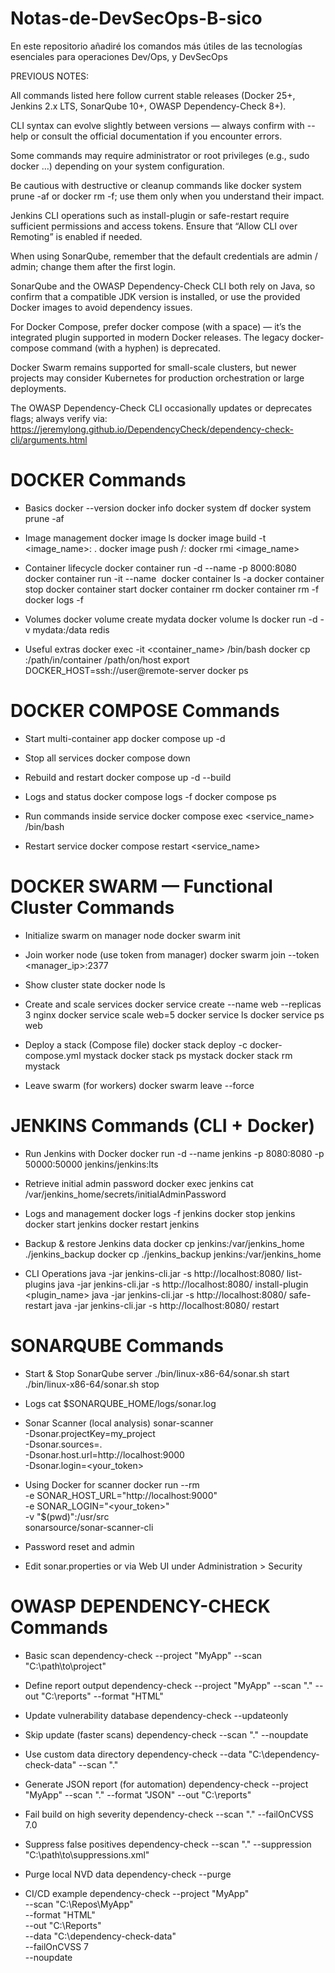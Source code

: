 # Notas-de-DevSecOps-B-sico
En este repositorio añadiré los comandos más útiles de las tecnologías esenciales para operaciones Dev/Ops, y DevSecOps

PREVIOUS NOTES:

All commands listed here follow current stable releases (Docker 25+, Jenkins 2.x LTS, SonarQube 10+, OWASP Dependency-Check 8+).

CLI syntax can evolve slightly between versions — always confirm with --help or consult the official documentation if you encounter errors.

Some commands may require administrator or root privileges (e.g., sudo docker …) depending on your system configuration.

Be cautious with destructive or cleanup commands like docker system prune -af or docker rm -f; use them only when you understand their impact.

Jenkins CLI operations such as install-plugin or safe-restart require sufficient permissions and access tokens. Ensure that “Allow CLI over Remoting” is enabled if needed.

When using SonarQube, remember that the default credentials are admin / admin; change them after the first login.

SonarQube and the OWASP Dependency-Check CLI both rely on Java, so confirm that a compatible JDK version is installed, or use the provided Docker images to avoid dependency issues.

For Docker Compose, prefer docker compose (with a space) — it’s the integrated plugin supported in modern Docker releases. The legacy docker-compose command (with a hyphen) is deprecated.

Docker Swarm remains supported for small-scale clusters, but newer projects may consider Kubernetes for production orchestration or large deployments.

The OWASP Dependency-Check CLI occasionally updates or deprecates flags; always verify via:
https://jeremylong.github.io/DependencyCheck/dependency-check-cli/arguments.html

#  DOCKER Commands

   - Basics
  docker --version
  docker info
  docker system df
  docker system prune -af
  
   - Image management
  docker image ls
  docker image build -t <image_name>:<tag> .
  docker image push <repo>/<image>:<tag>
  docker rmi <image_name>
  
   - Container lifecycle
  docker container run -d --name <name> -p 8000:8080 <image>
  docker container run -it --name <name> <image>
  docker container ls -a
  docker container stop <name>
  docker container start <name>
  docker container rm <name>
  docker container rm -f <name>
  docker logs -f <name>
  
   - Volumes
  docker volume create mydata
  docker volume ls
  docker run -d -v mydata:/data redis
  
   - Useful extras
  docker exec -it <container_name> /bin/bash
  docker cp <container>:/path/in/container /path/on/host
  export DOCKER_HOST=ssh://user@remote-server
  docker ps
  

#  DOCKER COMPOSE Commands

   - Start multi-container app
  docker compose up -d
  
   - Stop all services
  docker compose down
  
   - Rebuild and restart
  docker compose up -d --build
  
   - Logs and status
  docker compose logs -f
  docker compose ps
  
   - Run commands inside service
  docker compose exec <service_name> /bin/bash
  
   - Restart service
  docker compose restart <service_name>
  
#  DOCKER SWARM — Functional Cluster Commands

   - Initialize swarm on manager node
  docker swarm init
  
   - Join worker node (use token from manager)
  docker swarm join --token <token> <manager_ip>:2377
  
   - Show cluster state
  docker node ls
  
   - Create and scale services
  docker service create --name web --replicas 3 nginx
  docker service scale web=5
  docker service ls
  docker service ps web
  
   - Deploy a stack (Compose file)
  docker stack deploy -c docker-compose.yml mystack
  docker stack ps mystack
  docker stack rm mystack
  
   - Leave swarm (for workers)
  docker swarm leave --force
  

#  JENKINS Commands (CLI + Docker)

   - Run Jenkins with Docker
  docker run -d --name jenkins -p 8080:8080 -p 50000:50000 jenkins/jenkins:lts
  
   - Retrieve initial admin password
  docker exec jenkins cat /var/jenkins_home/secrets/initialAdminPassword
  
   - Logs and management
  docker logs -f jenkins
  docker stop jenkins
  docker start jenkins
  docker restart jenkins
  
   - Backup & restore Jenkins data
  docker cp jenkins:/var/jenkins_home ./jenkins_backup
  docker cp ./jenkins_backup jenkins:/var/jenkins_home
  
   - CLI Operations
  java -jar jenkins-cli.jar -s http://localhost:8080/ list-plugins
  java -jar jenkins-cli.jar -s http://localhost:8080/ install-plugin <plugin_name>
  java -jar jenkins-cli.jar -s http://localhost:8080/ safe-restart
  java -jar jenkins-cli.jar -s http://localhost:8080/ restart
  

#  SONARQUBE Commands

   - Start & Stop SonarQube server
  ./bin/linux-x86-64/sonar.sh start
  ./bin/linux-x86-64/sonar.sh stop
  
   - Logs
  cat $SONARQUBE_HOME/logs/sonar.log
  
   - Sonar Scanner (local analysis)
  sonar-scanner \
    -Dsonar.projectKey=my_project \
    -Dsonar.sources=. \
    -Dsonar.host.url=http://localhost:9000 \
    -Dsonar.login=<your_token>
  
   - Using Docker for scanner
  docker run --rm \
    -e SONAR_HOST_URL="http://localhost:9000" \
    -e SONAR_LOGIN="<your_token>" \
    -v "$(pwd)":/usr/src \
    sonarsource/sonar-scanner-cli
  
   - Password reset and admin
   - Edit sonar.properties or via Web UI under Administration > Security
  

#  OWASP DEPENDENCY-CHECK Commands

   - Basic scan
  dependency-check --project "MyApp" --scan "C:\path\to\project"
  
   - Define report output
  dependency-check --project "MyApp" --scan "." --out "C:\reports" --format "HTML"
  
   - Update vulnerability database
  dependency-check --updateonly
  
   - Skip update (faster scans)
  dependency-check --scan "." --noupdate
  
   - Use custom data directory
  dependency-check --data "C:\dependency-check-data" --scan "."
  
   - Generate JSON report (for automation)
  dependency-check --project "MyApp" --scan "." --format "JSON" --out "C:\reports"
  
   - Fail build on high severity
  dependency-check --scan "." --failOnCVSS 7.0
  
   - Suppress false positives
  dependency-check --scan "." --suppression "C:\path\to\suppressions.xml"
  
   - Purge local NVD data
  dependency-check --purge
  
   - CI/CD example
  dependency-check --project "MyApp" \
    --scan "C:\Repos\MyApp" \
    --format "HTML" \
    --out "C:\Reports" \
    --data "C:\dependency-check-data" \
    --failOnCVSS 7 \
    --noupdate

